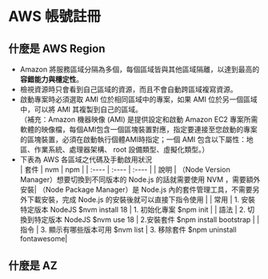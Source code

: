 # AWS 帳號註冊      

## 什麼是 AWS Region  

+ Amazon 將服務區域分隔為多個，每個區域皆與其他區域隔離，以達到最高的**容錯能力與穩定性**。                   
+ 檢視資源時只會看到自己區域的資源，而且不會自動跨區域複寫資源。        
+ 啟動專案時必須選取 AMI 位於相同區域中的專案，如果 AMI 位於另一個區域中，可以將 AMI 其複製到自己的區域。        
（補充：Amazon 機器映像 (AMI) 是提供設定和啟動 Amazon EC2 專案所需軟體的映像檔，每個AMI包含一個區塊裝置對應，指定要連接至您啟動的專案的區塊裝置，必須在啟動執行個體AMI時指定；一個 AMI 包含以下屬性：地區、作業系統、處理器架構、 root 設備類型、虛擬化類型。）             
+ 下表為 AWS 各區域之代碼及手動啟用狀況        
|  套件  | nvm  |  npm |
| :---- | :---- | :---- |
| 說明 | （Node Version Manager）想要切換到不同版本的 Node.js 的話就需要使用 NVM ，需要額外安裝| （Node Package Manager）是 Node.js 內的套件管理工具，不需要另外下載安裝，完成 Node.js 的安裝後就可以直接下指令使用 |
| 常用 | 1. 安裝特定版本 NodeJS             $nvm install 18           | 1. 初始化專案             $npm init            |
| 語法 | 2.  切換到特定版本 NodeJS           $nvm use 18 | 2.安裝套件           $npm install bootstrap    |
|  指令 | 3. 顯示有哪些版本可用     $nvm list    | 3. 移除套件      $npm uninstall fontawesome|



<!-- |  Code  | Name  |  Opt-in status |
| :---- | :---- | :---- |
| us-east-1      | US East (N. Virginia)         | Not required  |
| us-east-2      | US East (Ohio)                | Not required  |
| us-west-1      | US West (N. California)       | Not required  | -->
<!-- | us-west-2      | US West (Oregon)              | Not required  |
| af-south-1     | Africa (Cape Town)            | Required      |
| ap-east-1      | Asia Pacific (Hong Kong)      | Required      |
| ap-south-2     | Asia Pacific (Hyderabad)      | Required      |
| ap-southeast-3 | Asia Pacific (Jakarta)        | Required      |
| ap-southeast-5 | Asia Pacific (Malaysia)       | Required      |
| ap-southeast-4 | Asia Pacific (Melbourne)      | Required      |
| ap-south-1     | Asia Pacific (Mumbai)         | Not required  |
| ap-northeast-3 | Asia Pacific (Osaka)          | Not required  |
| ap-northeast-2 | Asia Pacific (Seoul)          | Not required  |
| ap-southeast-1 | Asia Pacific (Singapore)      | Not required  |
| ap-southeast-2 | Asia Pacific (Sydney)         | Not required  |
| ap-northeast-1 | Asia Pacific (Tokyo)          | Not required  |
| ca-central-1   | Canada (Central)              | Not required  |
| ca-west-1      | Canada West (Calgary)         | Required      |
| cn-north-1     | China (Beijing)               | Not required  |
| cn-northwest-1 | China (Ningxia)               | Not required  |
| eu-central-1   | Europe (Frankfurt)            | Not required  |
| eu-west-1      | Europe (Ireland)              | Not required  |
| eu-west-2      | Europe (London)               | Not required  |
| eu-south-1     | Europe (Milan)                | Required      |
| eu-west-3      | Europe (Paris)                | Not required  |
| eu-south-2     | Europe (Spain)                | Required      |
| eu-north-1     | Europe (Stockholm)            | Not required  |
| eu-central-2   | Europe (Zurich)               | Required      |
| il-central-1   | Israel (Tel Aviv)             | Required      |
| me-south-1     | Middle East (Bahrain)         | Required      |
| me-central-1   | Middle East (UAE)             | Required      |
| sa-east-1      | South America (São Paulo)     | Not required  | -->
  






## 什麼是 AZ